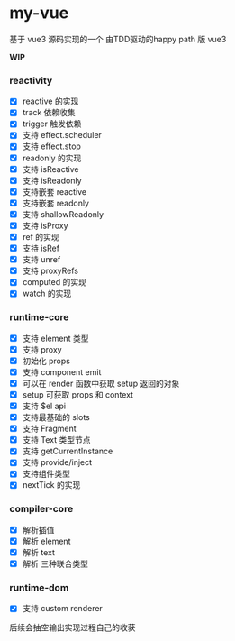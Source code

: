 # my-vue

基于 vue3 源码实现的一个 由TDD驱动的happy path 版 vue3

**WIP**
### reactivity

- [x] reactive 的实现
- [x] track 依赖收集
- [x] trigger 触发依赖
- [x] 支持 effect.scheduler
- [x] 支持 effect.stop
- [x] readonly 的实现
- [x] 支持 isReactive
- [x] 支持 isReadonly
- [x] 支持嵌套 reactive
- [x] 支持嵌套 readonly
- [x] 支持 shallowReadonly
- [x] 支持 isProxy
- [x] ref 的实现
- [x] 支持 isRef
- [x] 支持 unref
- [x] 支持 proxyRefs
- [x] computed 的实现
- [x] watch 的实现

### runtime-core

- [x] 支持 element 类型
- [x] 支持 proxy
- [x] 初始化 props
- [x] 支持 component emit
- [x] 可以在 render 函数中获取 setup 返回的对象
- [x] setup 可获取 props 和 context
- [x] 支持 $el api
- [x] 支持最基础的 slots
- [x] 支持 Fragment
- [x] 支持 Text 类型节点
- [x] 支持 getCurrentInstance
- [x] 支持 provide/inject
- [x] 支持组件类型
- [x] nextTick 的实现

### compiler-core

- [x] 解析插值
- [x] 解析 element
- [x] 解析 text
- [x] 解析 三种联合类型

### runtime-dom

- [x] 支持 custom renderer

后续会抽空输出实现过程自己的收获

